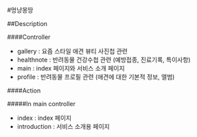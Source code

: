 #멍냥몽땅

##Description

####Controller

* gallery : 요즘 스타일 애견 뷰티 사진첩 관련
* healthnote : 반려동물 건강수첩 관련 (예방접종, 진료기록, 특이사항)
* main : index 페이지와 서비스 소개 페이지
* profile : 반려동물 프로필 관련 (애견에 대한 기본적 정보, 앨범)


####Action

#####In main controller

* index : index 페이지
* introduction : 서비스 소개용 페이지
